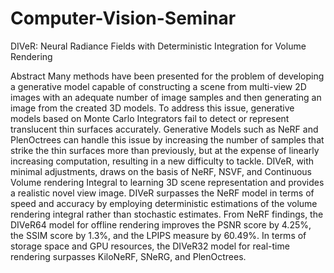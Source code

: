 # Computer-Vision-Seminar
DIVeR: Neural Radiance Fields with 
Deterministic Integration for Volume Rendering

Abstract
Many methods have been presented for the problem of developing a generative
model capable of constructing a scene from multi-view 2D images with an adequate
number of image samples and then generating an image from the created 3D models.
To address this issue, generative models based on Monte Carlo Integrators fail
to detect or represent translucent thin surfaces accurately. Generative Models
such as NeRF and PlenOctrees can handle this issue by increasing the number of
samples that strike the thin surfaces more than previously, but at the expense of
linearly increasing computation, resulting in a new difficulty to tackle. DIVeR, with
minimal adjustments, draws on the basis of NeRF, NSVF, and Continuous
Volume rendering Integral to learning 3D scene representation and provides a
realistic novel view image. DIVeR surpasses the NeRF model in terms of speed
and accuracy by employing deterministic estimations of the volume rendering
integral rather than stochastic estimates. From NeRF findings, the DIVeR64 model
for offline rendering improves the PSNR score by 4.25%, the SSIM score by
1.3%, and the LPIPS measure by 60.49%. In terms of storage space and GPU
resources, the DIVeR32 model for real-time rendering surpasses KiloNeRF,
SNeRG, and PlenOctrees.

